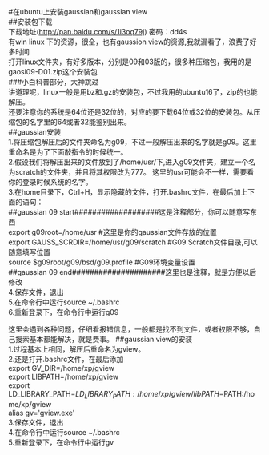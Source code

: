 #在ubuntu上安装gaussian和gaussian view  
##安装包下载  
下载地址(http://pan.baidu.com/s/1i3oq79j) 密码：dd4s  
有win linux 下的资源，很全，也有gaussion view的资源,我就漏看了，浪费了好多时间  
打开linux文件夹，有好多版本，分别是09和03版的，很多种压缩包，我用的是gaosi09-D01.zip这个安装包  
###小白科普部分，大神跳过  
讲道理呢，linux一般是用bz和.gz的安装包，不过我用的ubuntu16了，zip的也能解压。  
还要注意你的系统是64位还是32位的，对应的要下载64位或32位的安装包。从压缩包的名字里的64或者32能鉴别出来。  
##gaussian安装    
1.将压缩包解压后的文件夹命名为g09，不过一般解压出来的名字就是g09。这里重命名是为了下面敲指令的时候统一。  
2.假设我们将解压出来的文件放到了/home/usr/下,进入g09文件夹，建立一个名为scratch的文件夹，并且将其权限改为777。  这里的usr可能会不一样，需要看你的登录时候系统的名字。  
3.在home目录下，Ctrl+H，显示隐藏的文件，打开.bashrc文件，在最后加上下面的语句：  
 ##gaussian 09 start###################这是注释部分，你可以随意写东西  
export g09root=/home/usr         #这里是你的gaussian文件存放的位置  
export GAUSS_SCRDIR=/home/usr/g09/scratch  #G09 Scratch文件目录,可以随意填写位置  
source $g09root/g09/bsd/g09.profile    #G09环境变量设置  
 ##gaussian 09 end#####################这里也是注释，就是方便以后修改  
4.保存文件，退出  
5.在命令行中运行source ~/.bashrc  
6.重新登录下，在命令行中运行g09  
  
  
  这里会遇到各种问题，仔细看报错信息，一般都是找不到文件，或者权限不够，自己搜索基本都能解决，就是费事。
##gaussian view的安装    
1.过程基本上相同，解压后重命名为gview。  
2.还是打开.bashrc文件，在最后添加  
  export GV_DIR=/home/xp/gview   
  export LIBPATH=/home/xp/gview   
  export LD_LIBRARY_PATH=$LD_LIBRARY_PATH:/home/xp/gview/lib   
  PATH=$PATH:/home/xp/gview   
  alias gv='gview.exe'  
3.保存文件，退出  
4.在命令行中运行source ~/.bashrc  
5.重新登录下，在命令行中运行gv